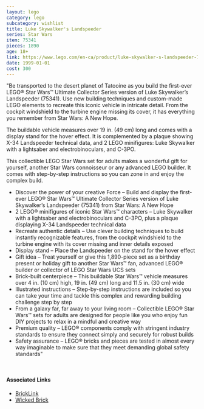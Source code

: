 ```yaml
---
layout: lego
category: lego
subcategory: wishlist
title: Luke Skywalker's Landspeeder
series: Star Wars
item: 75341
pieces: 1890
age: 18+
link: https://www.lego.com/en-ca/product/luke-skywalker-s-landspeeder-75341
date: 1999-01-01
cost: 300
---
```


"Be transported to the desert planet of Tatooine as you build the first-ever LEGO® Star Wars™ Ultimate Collector Series version of Luke Skywalker’s Landspeeder (75341). Use new building techniques and custom-made LEGO elements to recreate this iconic vehicle in intricate detail. From the cockpit windshield to the turbine engine missing its cover, it has everything you remember from Star Wars: A New Hope.

The buildable vehicle measures over 19 in. (49 cm) long and comes with a display stand for the hover effect. It is complemented by a plaque showing X-34 Landspeeder technical data, and 2 LEGO minifigures: Luke Skywalker with a lightsaber and electrobinoculars, and C-3PO.

This collectible LEGO Star Wars set for adults makes a wonderful gift for yourself, another Star Wars connoisseur or any advanced LEGO builder. It comes with step-by-step instructions so you can zone in and enjoy the complex build.

* Discover the power of your creative Force – Build and display the first-ever LEGO® Star Wars™ Ultimate Collector Series version of Luke Skywalker’s Landspeeder (75341) from Star Wars: A New Hope
* 2 LEGO® minifigures of iconic Star Wars™ characters – Luke Skywalker with a lightsaber and electrobinoculars and C-3PO, plus a plaque displaying X-34 Landspeeder technical data
* Recreate authentic details – Use clever building techniques to build instantly recognizable features, from the cockpit windshield to the turbine engine with its cover missing and inner details exposed
* Display stand – Place the Landspeeder on the stand for the hover effect
* Gift idea – Treat yourself or give this 1,890-piece set as a birthday present or holiday gift to another Star Wars™ fan, advanced LEGO® builder or collector of LEGO Star Wars UCS sets
* Brick-built centerpiece – This buildable Star Wars™ vehicle measures over 4 in. (10 cm) high, 19 in. (49 cm) long and 11.5 in. (30 cm) wide
* Illustrated instructions – Step-by-step instructions are included so you can take your time and tackle this complex and rewarding building challenge step by step
* From a galaxy far, far away to your living room – Collectible LEGO® Star Wars™ sets for adults are designed for people like you who enjoy fun DIY projects to relax in a mindful and creative way
* Premium quality – LEGO® components comply with stringent industry standards to ensure they connect simply and securely for robust builds
* Safety assurance – LEGO® bricks and pieces are tested in almost every way imaginable to make sure that they meet demanding global safety standards"

<br>

#### Associated Links
* [BrickLink](https://www.bricklink.com/v2/catalog/catalogitem.page?S=75341-1)
* [Wicked Brick](https://www.wickedbrick.com/products/display-case-for-lego-star-wars-ucs-luke-skywalker-s-landspeeder-75341)
